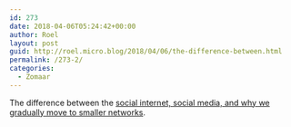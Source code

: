 ```yaml
---
id: 273
date: 2018-04-06T05:24:42+00:00
author: Roel
layout: post
guid: http://roel.micro.blog/2018/04/06/the-difference-between.html
permalink: /273-2/
categories:
  - Zomaar
---
```

The difference between the [social internet, social media, and why we gradually move to smaller networks](https://elezea.com/2018/04/social-internet-smaller-networks/).